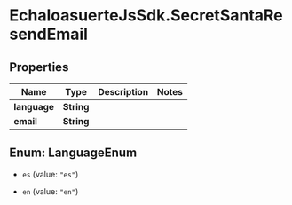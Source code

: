 # EchaloasuerteJsSdk.SecretSantaResendEmail

## Properties

Name | Type | Description | Notes
------------ | ------------- | ------------- | -------------
**language** | **String** |  | 
**email** | **String** |  | 



## Enum: LanguageEnum


* `es` (value: `"es"`)

* `en` (value: `"en"`)




